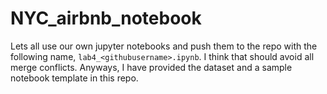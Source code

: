 # NYC_airbnb_notebook


Lets all use our own jupyter notebooks and push them to the repo with the following name, `lab4_<githubusername>.ipynb`. I think that should avoid all merge conflicts. Anyways, I have provided the dataset and a sample notebook template in this repo.
